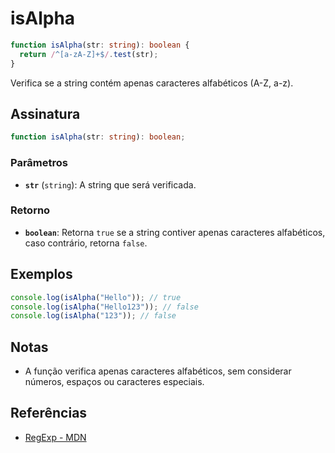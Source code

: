 # isAlpha

```typescript
function isAlpha(str: string): boolean {
  return /^[a-zA-Z]+$/.test(str);
}
```

Verifica se a string contém apenas caracteres alfabéticos (A-Z, a-z).

## Assinatura

```typescript
function isAlpha(str: string): boolean;
```

### Parâmetros

- **`str`** (`string`): A string que será verificada.

### Retorno

- **`boolean`**: Retorna `true` se a string contiver apenas caracteres alfabéticos, caso contrário, retorna `false`.

## Exemplos

```typescript
console.log(isAlpha("Hello")); // true
console.log(isAlpha("Hello123")); // false
console.log(isAlpha("123")); // false
```

## Notas

- A função verifica apenas caracteres alfabéticos, sem considerar números, espaços ou caracteres especiais.

## Referências

- [RegExp - MDN](https://developer.mozilla.org/en-US/docs/Web/JavaScript/Reference/Global_Objects/RegExp)